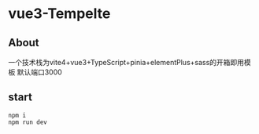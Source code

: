 # vue3-Tempelte

## About

一个技术栈为vite4+vue3+TypeScript+pinia+elementPlus+sass的开箱即用模板
默认端口3000
## start

```
npm i
npm run dev
```

